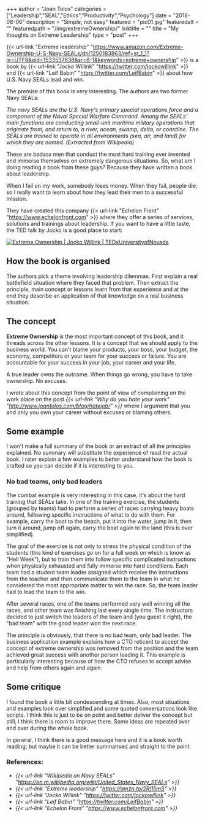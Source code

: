 +++
author = "Joan Tolos"
categories = ["Leadership","SEAL","Ethics","Productivity","Psychology"]
date = "2018-08-06"
description = "Simple, not easy"
featured = "pic01.jpg"
featuredalt = ""
featuredpath = "/img/extremeOwnership/"
linktitle = ""
title = "My thoughts on Extreme Leadership"
type = "post"
+++

{{< url-link "Extreme leadership" "https://www.amazon.com/Extreme-Ownership-U-S-Navy-SEALs/dp/1250183863/ref=sr_1_1?ie=UTF8&qid=1533537638&sr=8-1&keywords=extreme+ownership" >}} is a book by {{< url-link "Jocko Willink" "https://twitter.com/jockowillink" >}} and {{< url-link "Leif Babin" "https://twitter.com/LeifBabin" >}} about how U.S. Navy SEALs lead and win.

The premise of this book is very interesting. The authors are two former Navy SEALs:

_The navy SEALs are the U.S. Navy's primary special operations force and a component of the Naval Special Warfare Command. Among the SEALs' main functions are conducting small-unit maritime military operations that originate from, and return to, a river, ocean, swamp, delta, or coastline. The SEALs are trained to operate in all environments (sea, air, and land) for which they are named. (Extracted from Wikipedia)_

These are badass men that conduct the most hard training ever invented and immerse themselves on extremely dangerous situations. So, what am I doing reading a book from these guys? Because they have written a book about leadership.

When I fail on my work, somebody loses money. When they fail, people die; so I really want to learn about how they lead their men to a successful mission.

They have created this company {{< url-link "Echelon Front" "https://www.echelonfront.com" >}} where they offer a series of services, solutions and trainings about leadership. If you want to have a little taste, the TED talk by Jocko is a good place to start:

<a href="https://www.youtube.com/watch?v=ljqra3BcqWM" rel="Extreme Ownership | Jocko Willink | TEDxUniversityofNevada" target="blank">![Extreme Ownership | Jocko Willink | TEDxUniversityofNevada](/img/extremeOwnership/screenshot.png)</a>

## How the book is organised

The authors pick a theme involving leadership dilemmas. First explain a real battlefield situation where they faced that problem. Then extract the principle, main concept or lessons learn from that experience and at the end they describe an application of that knowledge on a real business situation.

## The concept

**Extreme Ownership** is the most important concept of this book, and it threads across the other lessons. It is a concept that we should apply to the business world. You can’t blame your products, your boss, your budget, the economy, competitors or your team for your success or failure. You are accountable for your success in your job, your career and your life.

A true leader owns the outcome. When things go wrong, you have to take ownership. No excuses.

I wrote about this concept from the point of view of complaining on the work place on the post _{{< url-link "Why do you hate your work" "http://www.joantolos.com/blog/hatejob/" >}}_ where I argument that you and only you own your career without excuses or blaming others.

## Some example

I won't make a full summary of the book or an extract of all the principles explained. No summary will substitute the experience of read the actual book. I rater explain a few examples to better understand how the book is crafted so you can decide if it is interesting to you.

### No bad teams, only bad leaders

The combat example is very interesting in this case, it's about the hard training that SEALs take. In one of the training exercise, the students (grouped by teams) had to perform a series of races carrying heavy boats around, following specific instructions of what to do with them. For example, carry the boat to the beach, put it into the water, jump in it, then turn it around, jump off again, carry the boat again to the land (this is over simplified).

The goal of the exercise is not only to stress the physical condition of the students (this kind of exercises go on for a full week on which is know as "Hell Week"), but to train them into follow specific complicated instructions when physically exhausted and fully immerse into hard conditions. Each team had a student team leader assigned which receive the instructions from the teacher and then communicate them to the team in what he considered the most appropriate matter to win the race. So, the team leader had to lead the team to the win.

After several races, one of the teams performed very well winning all the races, and other team was finishing last every single time. The instructors decided to just switch the leaders of the team and (you guest it right), the "bad team" with the good leader won the next race.

The principle is obviously, that there is no bad team, only bad leader. The business application example explains how a CTO reticent to accept the concept of extreme ownership was removed from the position and the team achieved great success with another person leading it. This example is particularly interesting because of how the CTO refuses to accept advise and help from others again and again.

## Some critique

I found the book a little bit condescending at times. Also, most situations and examples look over simplified and some quoted conversations look like scripts. I think this is just to be on point and better deliver the concept but still, I think there is room to improve there.
Some ideas are repeated over and over during the whole book.

In general, I think there is a good message here and it is a book worth reading; but maybe it can be better summarised and straight to the point.

### References:

* _{{< url-link "Wikipedia on Navy SEALs" "https://en.m.wikipedia.org/wiki/United_States_Navy_SEALs" >}}_
* _{{< url-link "Extreme leadership" "https://amzn.to/2Rl15mS" >}}_
* _{{< url-link "Jocko Willink" "https://twitter.com/jockowillink" >}}_
* _{{< url-link "Leif Babin" "https://twitter.com/LeifBabin" >}}_
* _{{< url-link "Echelon Front" "https://www.echelonfront.com" >}}_
